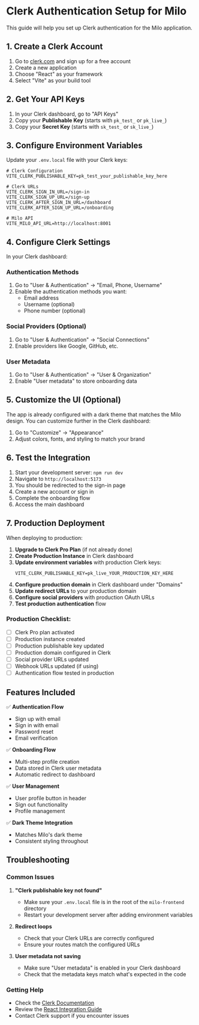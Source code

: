 # Clerk Authentication Setup for Milo

This guide will help you set up Clerk authentication for the Milo application.

## 1. Create a Clerk Account

1. Go to [clerk.com](https://clerk.com) and sign up for a free account
2. Create a new application
3. Choose "React" as your framework
4. Select "Vite" as your build tool

## 2. Get Your API Keys

1. In your Clerk dashboard, go to "API Keys"
2. Copy your **Publishable Key** (starts with `pk_test_` or `pk_live_`)
3. Copy your **Secret Key** (starts with `sk_test_` or `sk_live_`)

## 3. Configure Environment Variables

Update your `.env.local` file with your Clerk keys:

```env
# Clerk Configuration
VITE_CLERK_PUBLISHABLE_KEY=pk_test_your_publishable_key_here

# Clerk URLs
VITE_CLERK_SIGN_IN_URL=/sign-in
VITE_CLERK_SIGN_UP_URL=/sign-up
VITE_CLERK_AFTER_SIGN_IN_URL=/dashboard
VITE_CLERK_AFTER_SIGN_UP_URL=/onboarding

# Milo API
VITE_MILO_API_URL=http://localhost:8001
```

## 4. Configure Clerk Settings

In your Clerk dashboard:

### Authentication Methods
1. Go to "User & Authentication" → "Email, Phone, Username"
2. Enable the authentication methods you want:
   - Email address
   - Username (optional)
   - Phone number (optional)

### Social Providers (Optional)
1. Go to "User & Authentication" → "Social Connections"
2. Enable providers like Google, GitHub, etc.

### User Metadata
1. Go to "User & Authentication" → "User & Organization"
2. Enable "User metadata" to store onboarding data

## 5. Customize the UI (Optional)

The app is already configured with a dark theme that matches the Milo design. You can customize further in the Clerk dashboard:

1. Go to "Customize" → "Appearance"
2. Adjust colors, fonts, and styling to match your brand

## 6. Test the Integration

1. Start your development server: `npm run dev`
2. Navigate to `http://localhost:5173`
3. You should be redirected to the sign-in page
4. Create a new account or sign in
5. Complete the onboarding flow
6. Access the main dashboard

## 7. Production Deployment

When deploying to production:

1. **Upgrade to Clerk Pro Plan** (if not already done)
2. **Create Production Instance** in Clerk dashboard
3. **Update environment variables** with production Clerk keys:
   ```env
   VITE_CLERK_PUBLISHABLE_KEY=pk_live_YOUR_PRODUCTION_KEY_HERE
   ```
4. **Configure production domain** in Clerk dashboard under "Domains"
5. **Update redirect URLs** to your production domain
6. **Configure social providers** with production OAuth URLs
7. **Test production authentication** flow

### Production Checklist:
- [ ] Clerk Pro plan activated
- [ ] Production instance created
- [ ] Production publishable key updated
- [ ] Production domain configured in Clerk
- [ ] Social provider URLs updated
- [ ] Webhook URLs updated (if using)
- [ ] Authentication flow tested in production

## Features Included

✅ **Authentication Flow**
- Sign up with email
- Sign in with email
- Password reset
- Email verification

✅ **Onboarding Flow**
- Multi-step profile creation
- Data stored in Clerk user metadata
- Automatic redirect to dashboard

✅ **User Management**
- User profile button in header
- Sign out functionality
- Profile management

✅ **Dark Theme Integration**
- Matches Milo's dark theme
- Consistent styling throughout

## Troubleshooting

### Common Issues

1. **"Clerk publishable key not found"**
   - Make sure your `.env.local` file is in the root of the `milo-frontend` directory
   - Restart your development server after adding environment variables

2. **Redirect loops**
   - Check that your Clerk URLs are correctly configured
   - Ensure your routes match the configured URLs

3. **User metadata not saving**
   - Make sure "User metadata" is enabled in your Clerk dashboard
   - Check that the metadata keys match what's expected in the code

### Getting Help

- Check the [Clerk Documentation](https://clerk.com/docs)
- Review the [React Integration Guide](https://clerk.com/docs/quickstarts/react)
- Contact Clerk support if you encounter issues
